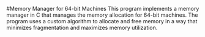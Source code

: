 #Memory Manager for 64-bit Machines
This program implements a memory manager in C that manages the memory allocation for 64-bit machines. The program uses a custom algorithm to allocate and free memory in a way that minimizes fragmentation and maximizes memory utilization.

